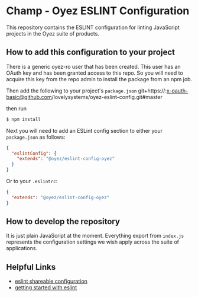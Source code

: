 # Champ - Oyez ESLINT Configuration

This repository contains the ESLINT configuration for linting JavaScript projects in the Oyez suite of products.

## How to add this configuration to your project

There is a generic oyez-ro user that has been created. This user has an OAuth key and has been granted access to this repo. So you will need to acquire this key from the repo admin to install the package from an npm job.

Then add the following to your project's `package.json`
git+https://<oyez-ro-oauth-key>:x-oauth-basic@github.com/lovelysystems/oyez-eslint-config.git#master

then run

```js
$ npm install
```

Next you will need to add an ESLint config section to either your `package.json` as follows:

```json
{
  "eslintConfig": {
    "extends": "@oyez/eslint-config-oyez"
  }
}
```

Or to your `.eslintrc`:

```json
{
  "extends": "@oyez/eslint-config-oyez"
}
```

## How to develop the repository

It is just plain JavaScript at the moment. Everything export from `index.js` represents the configuration settings we wish apply across the suite of applications.

## Helpful Links

* [eslint shareable configuration][shareable]
* [getting started with eslint][docs]

[shareable]: https://eslint.org/docs/developer-guide/shareable-configs  "Eslint shareable configurations"
[docs]: https://eslint.org/docs/user-guide/getting-started  "Eslint docs"